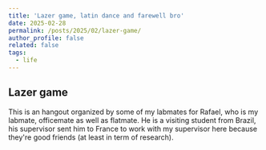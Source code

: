 ```yaml
---
title: 'Lazer game, latin dance and farewell bro'
date: 2025-02-28
permalink: /posts/2025/02/lazer-game/
author_profile: false
related: false
tags:
  - life
---
```

## Lazer game
This is an hangout organized by some of my labmates for Rafael, who is my labmate, officemate as well as flatmate. He is a visiting student from Brazil, his supervisor sent him to France to work with my supervisor here because they're good friends (at least in term of research).
